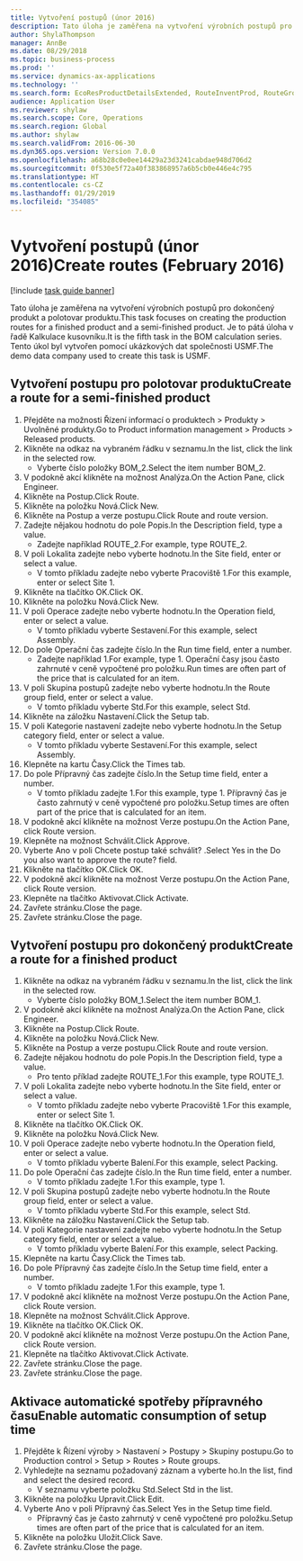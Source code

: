 ```yaml
---
title: Vytvoření postupů (únor 2016)
description: Tato úloha je zaměřena na vytvoření výrobních postupů pro dokončený produkt a polotovar produktu.
author: ShylaThompson
manager: AnnBe
ms.date: 08/29/2018
ms.topic: business-process
ms.prod: ''
ms.service: dynamics-ax-applications
ms.technology: ''
ms.search.form: EcoResProductDetailsExtended, RouteInventProd, RouteGroup
audience: Application User
ms.reviewer: shylaw
ms.search.scope: Core, Operations
ms.search.region: Global
ms.author: shylaw
ms.search.validFrom: 2016-06-30
ms.dyn365.ops.version: Version 7.0.0
ms.openlocfilehash: a68b28c0e0ee14429a23d3241cabdae948d706d2
ms.sourcegitcommit: 0f530e5f72a40f383868957a6b5cb0e446e4c795
ms.translationtype: HT
ms.contentlocale: cs-CZ
ms.lasthandoff: 01/29/2019
ms.locfileid: "354085"
---
```

# <a name="create-routes-february-2016"></a><span data-ttu-id="daed6-103">Vytvoření postupů (únor 2016)</span><span class="sxs-lookup"><span data-stu-id="daed6-103">Create routes (February 2016)</span></span>

[!include [task guide banner](../../includes/task-guide-banner.md)]

<span data-ttu-id="daed6-104">Tato úloha je zaměřena na vytvoření výrobních postupů pro dokončený produkt a polotovar produktu.</span><span class="sxs-lookup"><span data-stu-id="daed6-104">This task focuses on creating the production routes for a finished product and a semi-finished product.</span></span> <span data-ttu-id="daed6-105">Je to pátá úloha v řadě Kalkulace kusovníku.</span><span class="sxs-lookup"><span data-stu-id="daed6-105">It is the fifth task in the BOM calculation series.</span></span> <span data-ttu-id="daed6-106">Tento úkol byl vytvořen pomocí ukázkových dat společnosti USMF.</span><span class="sxs-lookup"><span data-stu-id="daed6-106">The demo data company used to create this task is USMF.</span></span>


## <a name="create-a-route-for-a-semi-finished-product"></a><span data-ttu-id="daed6-107">Vytvoření postupu pro polotovar produktu</span><span class="sxs-lookup"><span data-stu-id="daed6-107">Create a route for a semi-finished product</span></span>
1. <span data-ttu-id="daed6-108">Přejděte na možnosti Řízení informací o produktech > Produkty > Uvolněné produkty.</span><span class="sxs-lookup"><span data-stu-id="daed6-108">Go to Product information management > Products > Released products.</span></span>
2. <span data-ttu-id="daed6-109">Klikněte na odkaz na vybraném řádku v seznamu.</span><span class="sxs-lookup"><span data-stu-id="daed6-109">In the list, click the link in the selected row.</span></span>
    * <span data-ttu-id="daed6-110">Vyberte číslo položky BOM_2.</span><span class="sxs-lookup"><span data-stu-id="daed6-110">Select the item number BOM_2.</span></span>  
3. <span data-ttu-id="daed6-111">V podokně akcí klikněte na možnost Analýza.</span><span class="sxs-lookup"><span data-stu-id="daed6-111">On the Action Pane, click Engineer.</span></span>
4. <span data-ttu-id="daed6-112">Klikněte na Postup.</span><span class="sxs-lookup"><span data-stu-id="daed6-112">Click Route.</span></span>
5. <span data-ttu-id="daed6-113">Klikněte na položku Nová.</span><span class="sxs-lookup"><span data-stu-id="daed6-113">Click New.</span></span>
6. <span data-ttu-id="daed6-114">Klikněte na Postup a verze postupu.</span><span class="sxs-lookup"><span data-stu-id="daed6-114">Click Route and route version.</span></span>
7. <span data-ttu-id="daed6-115">Zadejte nějakou hodnotu do pole Popis.</span><span class="sxs-lookup"><span data-stu-id="daed6-115">In the Description field, type a value.</span></span>
    * <span data-ttu-id="daed6-116">Zadejte například ROUTE_2.</span><span class="sxs-lookup"><span data-stu-id="daed6-116">For example, type ROUTE_2.</span></span>  
8. <span data-ttu-id="daed6-117">V poli Lokalita zadejte nebo vyberte hodnotu.</span><span class="sxs-lookup"><span data-stu-id="daed6-117">In the Site field, enter or select a value.</span></span>
    * <span data-ttu-id="daed6-118">V tomto příkladu zadejte nebo vyberte Pracoviště 1.</span><span class="sxs-lookup"><span data-stu-id="daed6-118">For this example, enter or select Site 1.</span></span>  
9. <span data-ttu-id="daed6-119">Klikněte na tlačítko OK.</span><span class="sxs-lookup"><span data-stu-id="daed6-119">Click OK.</span></span>
10. <span data-ttu-id="daed6-120">Klikněte na položku Nová.</span><span class="sxs-lookup"><span data-stu-id="daed6-120">Click New.</span></span>
11. <span data-ttu-id="daed6-121">V poli Operace zadejte nebo vyberte hodnotu.</span><span class="sxs-lookup"><span data-stu-id="daed6-121">In the Operation field, enter or select a value.</span></span>
    * <span data-ttu-id="daed6-122">V tomto příkladu vyberte Sestavení.</span><span class="sxs-lookup"><span data-stu-id="daed6-122">For this example, select Assembly.</span></span>  
12. <span data-ttu-id="daed6-123">Do pole Operační čas zadejte číslo.</span><span class="sxs-lookup"><span data-stu-id="daed6-123">In the Run time field, enter a number.</span></span>
    * <span data-ttu-id="daed6-124">Zadejte například 1.</span><span class="sxs-lookup"><span data-stu-id="daed6-124">For example, type 1.</span></span> <span data-ttu-id="daed6-125">Operační časy jsou často zahrnuté v ceně vypočtené pro položku.</span><span class="sxs-lookup"><span data-stu-id="daed6-125">Run times are often part of the price that is calculated for an item.</span></span>  
13. <span data-ttu-id="daed6-126">V poli Skupina postupů zadejte nebo vyberte hodnotu.</span><span class="sxs-lookup"><span data-stu-id="daed6-126">In the Route group field, enter or select a value.</span></span>
    * <span data-ttu-id="daed6-127">V tomto příkladu vyberte Std.</span><span class="sxs-lookup"><span data-stu-id="daed6-127">For this example, select Std.</span></span>  
14. <span data-ttu-id="daed6-128">Klikněte na záložku Nastavení.</span><span class="sxs-lookup"><span data-stu-id="daed6-128">Click the Setup tab.</span></span>
15. <span data-ttu-id="daed6-129">V poli Kategorie nastavení zadejte nebo vyberte hodnotu.</span><span class="sxs-lookup"><span data-stu-id="daed6-129">In the Setup category field, enter or select a value.</span></span>
    * <span data-ttu-id="daed6-130">V tomto příkladu vyberte Sestavení.</span><span class="sxs-lookup"><span data-stu-id="daed6-130">For this example, select Assembly.</span></span>  
16. <span data-ttu-id="daed6-131">Klepněte na kartu Časy.</span><span class="sxs-lookup"><span data-stu-id="daed6-131">Click the Times tab.</span></span>
17. <span data-ttu-id="daed6-132">Do pole Přípravný čas zadejte číslo.</span><span class="sxs-lookup"><span data-stu-id="daed6-132">In the Setup time field, enter a number.</span></span>
    * <span data-ttu-id="daed6-133">V tomto příkladu zadejte 1.</span><span class="sxs-lookup"><span data-stu-id="daed6-133">For this example, type 1.</span></span> <span data-ttu-id="daed6-134">Přípravný čas je často zahrnutý v ceně vypočtené pro položku.</span><span class="sxs-lookup"><span data-stu-id="daed6-134">Setup times are often part of the price that is calculated for an item.</span></span>  
18. <span data-ttu-id="daed6-135">V podokně akcí klikněte na možnost Verze postupu.</span><span class="sxs-lookup"><span data-stu-id="daed6-135">On the Action Pane, click Route version.</span></span>
19. <span data-ttu-id="daed6-136">Klepněte na možnost Schválit.</span><span class="sxs-lookup"><span data-stu-id="daed6-136">Click Approve.</span></span>
20. <span data-ttu-id="daed6-137">Vyberte Ano v poli Chcete postup také schválit? .</span><span class="sxs-lookup"><span data-stu-id="daed6-137">Select Yes in the Do you also want to approve the route? field.</span></span>
21. <span data-ttu-id="daed6-138">Klikněte na tlačítko OK.</span><span class="sxs-lookup"><span data-stu-id="daed6-138">Click OK.</span></span>
22. <span data-ttu-id="daed6-139">V podokně akcí klikněte na možnost Verze postupu.</span><span class="sxs-lookup"><span data-stu-id="daed6-139">On the Action Pane, click Route version.</span></span>
23. <span data-ttu-id="daed6-140">Klepněte na tlačítko Aktivovat.</span><span class="sxs-lookup"><span data-stu-id="daed6-140">Click Activate.</span></span>
24. <span data-ttu-id="daed6-141">Zavřete stránku.</span><span class="sxs-lookup"><span data-stu-id="daed6-141">Close the page.</span></span>
25. <span data-ttu-id="daed6-142">Zavřete stránku.</span><span class="sxs-lookup"><span data-stu-id="daed6-142">Close the page.</span></span>

## <a name="create-a-route-for-a-finished-product"></a><span data-ttu-id="daed6-143">Vytvoření postupu pro dokončený produkt</span><span class="sxs-lookup"><span data-stu-id="daed6-143">Create a route for a finished product</span></span>
1. <span data-ttu-id="daed6-144">Klikněte na odkaz na vybraném řádku v seznamu.</span><span class="sxs-lookup"><span data-stu-id="daed6-144">In the list, click the link in the selected row.</span></span>
    * <span data-ttu-id="daed6-145">Vyberte číslo položky BOM_1.</span><span class="sxs-lookup"><span data-stu-id="daed6-145">Select the item number BOM_1.</span></span>  
2. <span data-ttu-id="daed6-146">V podokně akcí klikněte na možnost Analýza.</span><span class="sxs-lookup"><span data-stu-id="daed6-146">On the Action Pane, click Engineer.</span></span>
3. <span data-ttu-id="daed6-147">Klikněte na Postup.</span><span class="sxs-lookup"><span data-stu-id="daed6-147">Click Route.</span></span>
4. <span data-ttu-id="daed6-148">Klikněte na položku Nová.</span><span class="sxs-lookup"><span data-stu-id="daed6-148">Click New.</span></span>
5. <span data-ttu-id="daed6-149">Klikněte na Postup a verze postupu.</span><span class="sxs-lookup"><span data-stu-id="daed6-149">Click Route and route version.</span></span>
6. <span data-ttu-id="daed6-150">Zadejte nějakou hodnotu do pole Popis.</span><span class="sxs-lookup"><span data-stu-id="daed6-150">In the Description field, type a value.</span></span>
    * <span data-ttu-id="daed6-151">Pro tento příklad zadejte ROUTE_1.</span><span class="sxs-lookup"><span data-stu-id="daed6-151">For this example, type ROUTE_1.</span></span>  
7. <span data-ttu-id="daed6-152">V poli Lokalita zadejte nebo vyberte hodnotu.</span><span class="sxs-lookup"><span data-stu-id="daed6-152">In the Site field, enter or select a value.</span></span>
    * <span data-ttu-id="daed6-153">V tomto příkladu zadejte nebo vyberte Pracoviště 1.</span><span class="sxs-lookup"><span data-stu-id="daed6-153">For this example, enter or select Site 1.</span></span>  
8. <span data-ttu-id="daed6-154">Klikněte na tlačítko OK.</span><span class="sxs-lookup"><span data-stu-id="daed6-154">Click OK.</span></span>
9. <span data-ttu-id="daed6-155">Klikněte na položku Nová.</span><span class="sxs-lookup"><span data-stu-id="daed6-155">Click New.</span></span>
10. <span data-ttu-id="daed6-156">V poli Operace zadejte nebo vyberte hodnotu.</span><span class="sxs-lookup"><span data-stu-id="daed6-156">In the Operation field, enter or select a value.</span></span>
    * <span data-ttu-id="daed6-157">V tomto příkladu vyberte Balení.</span><span class="sxs-lookup"><span data-stu-id="daed6-157">For this example, select Packing.</span></span>  
11. <span data-ttu-id="daed6-158">Do pole Operační čas zadejte číslo.</span><span class="sxs-lookup"><span data-stu-id="daed6-158">In the Run time field, enter a number.</span></span>
    * <span data-ttu-id="daed6-159">V tomto příkladu zadejte 1.</span><span class="sxs-lookup"><span data-stu-id="daed6-159">For this example, type 1.</span></span>  
12. <span data-ttu-id="daed6-160">V poli Skupina postupů zadejte nebo vyberte hodnotu.</span><span class="sxs-lookup"><span data-stu-id="daed6-160">In the Route group field, enter or select a value.</span></span>
    * <span data-ttu-id="daed6-161">V tomto příkladu vyberte Std.</span><span class="sxs-lookup"><span data-stu-id="daed6-161">For this example, select Std.</span></span>  
13. <span data-ttu-id="daed6-162">Klikněte na záložku Nastavení.</span><span class="sxs-lookup"><span data-stu-id="daed6-162">Click the Setup tab.</span></span>
14. <span data-ttu-id="daed6-163">V poli Kategorie nastavení zadejte nebo vyberte hodnotu.</span><span class="sxs-lookup"><span data-stu-id="daed6-163">In the Setup category field, enter or select a value.</span></span>
    * <span data-ttu-id="daed6-164">V tomto příkladu vyberte Balení.</span><span class="sxs-lookup"><span data-stu-id="daed6-164">For this example, select Packing.</span></span>  
15. <span data-ttu-id="daed6-165">Klepněte na kartu Časy.</span><span class="sxs-lookup"><span data-stu-id="daed6-165">Click the Times tab.</span></span>
16. <span data-ttu-id="daed6-166">Do pole Přípravný čas zadejte číslo.</span><span class="sxs-lookup"><span data-stu-id="daed6-166">In the Setup time field, enter a number.</span></span>
    * <span data-ttu-id="daed6-167">V tomto příkladu zadejte 1.</span><span class="sxs-lookup"><span data-stu-id="daed6-167">For this example, type 1.</span></span>  
17. <span data-ttu-id="daed6-168">V podokně akcí klikněte na možnost Verze postupu.</span><span class="sxs-lookup"><span data-stu-id="daed6-168">On the Action Pane, click Route version.</span></span>
18. <span data-ttu-id="daed6-169">Klepněte na možnost Schválit.</span><span class="sxs-lookup"><span data-stu-id="daed6-169">Click Approve.</span></span>
19. <span data-ttu-id="daed6-170">Klikněte na tlačítko OK.</span><span class="sxs-lookup"><span data-stu-id="daed6-170">Click OK.</span></span>
20. <span data-ttu-id="daed6-171">V podokně akcí klikněte na možnost Verze postupu.</span><span class="sxs-lookup"><span data-stu-id="daed6-171">On the Action Pane, click Route version.</span></span>
21. <span data-ttu-id="daed6-172">Klepněte na tlačítko Aktivovat.</span><span class="sxs-lookup"><span data-stu-id="daed6-172">Click Activate.</span></span>
22. <span data-ttu-id="daed6-173">Zavřete stránku.</span><span class="sxs-lookup"><span data-stu-id="daed6-173">Close the page.</span></span>
23. <span data-ttu-id="daed6-174">Zavřete stránku.</span><span class="sxs-lookup"><span data-stu-id="daed6-174">Close the page.</span></span>

## <a name="enable-automatic-consumption-of-setup-time"></a><span data-ttu-id="daed6-175">Aktivace automatické spotřeby přípravného času</span><span class="sxs-lookup"><span data-stu-id="daed6-175">Enable automatic consumption of setup time</span></span>
1. <span data-ttu-id="daed6-176">Přejděte k Řízení výroby > Nastavení > Postupy > Skupiny postupu.</span><span class="sxs-lookup"><span data-stu-id="daed6-176">Go to Production control > Setup > Routes > Route groups.</span></span>
2. <span data-ttu-id="daed6-177">Vyhledejte na seznamu požadovaný záznam a vyberte ho.</span><span class="sxs-lookup"><span data-stu-id="daed6-177">In the list, find and select the desired record.</span></span>
    * <span data-ttu-id="daed6-178">V seznamu vyberte položku Std.</span><span class="sxs-lookup"><span data-stu-id="daed6-178">Select Std in the list.</span></span>  
3. <span data-ttu-id="daed6-179">Klikněte na položku Upravit.</span><span class="sxs-lookup"><span data-stu-id="daed6-179">Click Edit.</span></span>
4. <span data-ttu-id="daed6-180">Vyberte Ano v poli Přípravný čas.</span><span class="sxs-lookup"><span data-stu-id="daed6-180">Select Yes in the Setup time field.</span></span>
    * <span data-ttu-id="daed6-181">Přípravný čas je často zahrnutý v ceně vypočtené pro položku.</span><span class="sxs-lookup"><span data-stu-id="daed6-181">Setup times are often part of the price that is calculated for an item.</span></span>  
5. <span data-ttu-id="daed6-182">Klikněte na položku Uložit.</span><span class="sxs-lookup"><span data-stu-id="daed6-182">Click Save.</span></span>
6. <span data-ttu-id="daed6-183">Zavřete stránku.</span><span class="sxs-lookup"><span data-stu-id="daed6-183">Close the page.</span></span>


